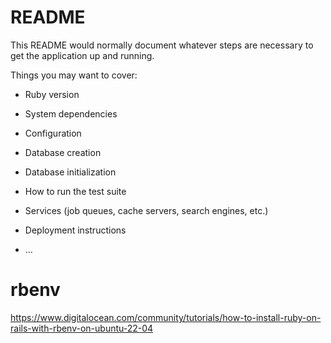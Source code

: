 # README

This README would normally document whatever steps are necessary to get the
application up and running.

Things you may want to cover:

* Ruby version

* System dependencies

* Configuration

* Database creation

* Database initialization

* How to run the test suite

* Services (job queues, cache servers, search engines, etc.)

* Deployment instructions

* ...

# rbenv

https://www.digitalocean.com/community/tutorials/how-to-install-ruby-on-rails-with-rbenv-on-ubuntu-22-04